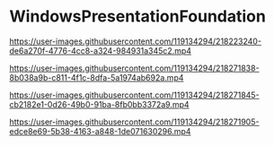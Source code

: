 # WindowsPresentationFoundation


https://user-images.githubusercontent.com/119134294/218223240-de6a270f-4776-4cc8-a324-984931a345c2.mp4



https://user-images.githubusercontent.com/119134294/218271838-8b038a9b-c811-4f1c-8dfa-5a1974ab692a.mp4



https://user-images.githubusercontent.com/119134294/218271845-cb2182e1-0d26-49b0-91ba-8fb0bb3372a9.mp4



https://user-images.githubusercontent.com/119134294/218271905-edce8e69-5b38-4163-a848-1de071630296.mp4




